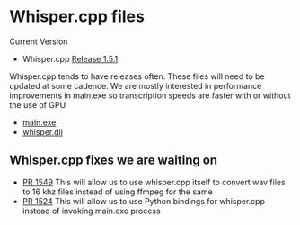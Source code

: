 # Whisper.cpp files

Current Version 
- Whisper.cpp [Release 1.5.1](https://github.com/ggerganov/whisper.cpp/releases)

Whisper.cpp tends to have releases often. These files will need to be updated at some cadence.
We are mostly interested in performance improvements in main.exe so transcription speeds are faster with or without the use of GPU

- [main.exe](https://github.com/ggerganov/whisper.cpp/releases/download/v1.5.1/whisper-cublas-11.8.0-bin-x64.zip)
- [whisper.dll](https://github.com/ggerganov/whisper.cpp/releases/download/v1.5.1/whisper-cublas-11.8.0-bin-x64.zip)



## Whisper.cpp fixes we are waiting on

- [PR 1549](https://github.com/ggerganov/whisper.cpp/pull/1549)
  This will allow us to use whisper.cpp itself to convert wav files to 16 khz files instead of using ffmpeg for the same
- [PR 1524](https://github.com/ggerganov/whisper.cpp/pull/1524)
  This will allow us to use Python bindings for whisper.cpp instead of invoking main.exe process
